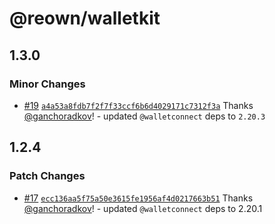 # @reown/walletkit

## 1.3.0

### Minor Changes

- [#19](https://github.com/reown-com/reown-walletkit-js/pull/19) [`a4a53a8fdb7f2f7f33ccf6b6d4029171c7312f3a`](https://github.com/reown-com/reown-walletkit-js/commit/a4a53a8fdb7f2f7f33ccf6b6d4029171c7312f3a) Thanks [@ganchoradkov](https://github.com/ganchoradkov)! - updated `@walletconnect` deps to `2.20.3`

## 1.2.4

### Patch Changes

- [#17](https://github.com/reown-com/reown-walletkit-js/pull/17) [`ecc136aa5f75a50e3615fe1956af4d0217663b51`](https://github.com/reown-com/reown-walletkit-js/commit/ecc136aa5f75a50e3615fe1956af4d0217663b51) Thanks [@ganchoradkov](https://github.com/ganchoradkov)! - updated `@walletconnect` deps to 2.20.1
